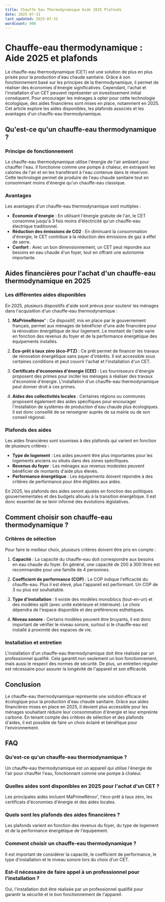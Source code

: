 ```yaml
---
title: Chauffe Eau Thermodynamique Aide 2025 Plafonds
date: 2025-07-31
last_updated: 2025-07-31
wordcount: 900
---
```


# Chauffe-eau thermodynamique : Aide 2025 et plafonds

Le chauffe-eau thermodynamique (CET) est une solution de plus en plus prisée pour la production d'eau chaude sanitaire. Grâce à son fonctionnement basé sur les principes de la thermodynamique, il permet de réaliser des économies d'énergie significatives. Cependant, l'achat et l'installation d'un CET peuvent représenter un investissement initial conséquent. Pour encourager les ménages à opter pour cette technologie écologique, des aides financières sont mises en place, notamment en 2025. Cet article explore les aides disponibles, les plafonds associés et les avantages d'un chauffe-eau thermodynamique.

## Qu'est-ce qu'un chauffe-eau thermodynamique ?

### Principe de fonctionnement

Le chauffe-eau thermodynamique utilise l'énergie de l'air ambiant pour chauffer l'eau. Il fonctionne comme une pompe à chaleur, en extrayant les calories de l'air et en les transférant à l'eau contenue dans le réservoir. Cette technologie permet de produire de l'eau chaude sanitaire tout en consommant moins d'énergie qu'un chauffe-eau classique.

### Avantages

Les avantages d'un chauffe-eau thermodynamique sont multiples :

- **Économie d'énergie** : En utilisant l'énergie gratuite de l'air, le CET consomme jusqu'à 3 fois moins d'électricité qu'un chauffe-eau électrique traditionnel.
- **Réduction des émissions de CO2** : En diminuant la consommation d'énergie, le CET contribue à la réduction des émissions de gaz à effet de serre.
- **Confort** : Avec un bon dimensionnement, un CET peut répondre aux besoins en eau chaude d'un foyer, tout en offrant une autonomie importante.

## Aides financières pour l'achat d'un chauffe-eau thermodynamique en 2025

### Les différentes aides disponibles

En 2025, plusieurs dispositifs d'aide sont prévus pour soutenir les ménages dans l'acquisition d'un chauffe-eau thermodynamique :

1. **MaPrimeRénov'** : Ce dispositif, mis en place par le gouvernement français, permet aux ménages de bénéficier d'une aide financière pour la rénovation énergétique de leur logement. Le montant de l'aide varie en fonction des revenus du foyer et de la performance énergétique des équipements installés.

2. **Éco-prêt à taux zéro (éco-PTZ)** : Ce prêt permet de financer les travaux de rénovation énergétique sans payer d'intérêts. Il est accessible sous certaines conditions et peut couvrir l'achat et l'installation d'un CET.

3. **Certificats d'économies d'énergie (CEE)** : Les fournisseurs d'énergie proposent des primes pour inciter les ménages à réaliser des travaux d'économie d'énergie. L'installation d'un chauffe-eau thermodynamique peut donner droit à ces primes.

4. **Aides des collectivités locales** : Certaines régions ou communes proposent également des aides spécifiques pour encourager l'installation de systèmes de production d'eau chaude plus écologiques. Il est donc conseillé de se renseigner auprès de sa mairie ou de son conseil régional.

### Plafonds des aides

Les aides financières sont soumises à des plafonds qui varient en fonction de plusieurs critères :

- **Type de logement** : Les aides peuvent être plus importantes pour les logements anciens ou situés dans des zones spécifiques.
- **Revenus du foyer** : Les ménages aux revenus modestes peuvent bénéficier de montants d'aide plus élevés.
- **Performance énergétique** : Les équipements doivent répondre à des critères de performance pour être éligibles aux aides.

En 2025, les plafonds des aides seront ajustés en fonction des politiques gouvernementales et des budgets alloués à la transition énergétique. Il est donc essentiel de se tenir informé des évolutions législatives.

## Comment choisir son chauffe-eau thermodynamique ?

### Critères de sélection

Pour faire le meilleur choix, plusieurs critères doivent être pris en compte :

1. **Capacité** : La capacité du chauffe-eau doit correspondre aux besoins en eau chaude du foyer. En général, une capacité de 200 à 300 litres est recommandée pour une famille de 4 personnes.

2. **Coefficient de performance (COP)** : Le COP indique l'efficacité du chauffe-eau. Plus il est élevé, plus l'appareil est performant. Un COP de 3 ou plus est souhaitable.

3. **Type d'installation** : Il existe des modèles monoblocs (tout-en-un) et des modèles split (avec unité extérieure et intérieure). Le choix dépendra de l'espace disponible et des préférences esthétiques.

4. **Niveau sonore** : Certains modèles peuvent être bruyants, il est donc important de vérifier le niveau sonore, surtout si le chauffe-eau est installé à proximité des espaces de vie.

### Installation et entretien

L'installation d'un chauffe-eau thermodynamique doit être réalisée par un professionnel qualifié. Cela garantit non seulement un bon fonctionnement, mais aussi le respect des normes de sécurité. De plus, un entretien régulier est nécessaire pour assurer la longévité de l'appareil et son efficacité.

## Conclusion

Le chauffe-eau thermodynamique représente une solution efficace et écologique pour la production d'eau chaude sanitaire. Grâce aux aides financières mises en place en 2025, il devient plus accessible pour les ménages souhaitant réduire leur consommation d'énergie et leur empreinte carbone. En tenant compte des critères de sélection et des plafonds d'aides, il est possible de faire un choix éclairé et bénéfique pour l'environnement.

## FAQ

### Qu'est-ce qu'un chauffe-eau thermodynamique ?

Un chauffe-eau thermodynamique est un appareil qui utilise l'énergie de l'air pour chauffer l'eau, fonctionnant comme une pompe à chaleur.

### Quelles aides sont disponibles en 2025 pour l'achat d'un CET ?

Les principales aides incluent MaPrimeRénov', l'éco-prêt à taux zéro, les certificats d'économies d'énergie et des aides locales.

### Quels sont les plafonds des aides financières ?

Les plafonds varient en fonction des revenus du foyer, du type de logement et de la performance énergétique de l'équipement.

### Comment choisir un chauffe-eau thermodynamique ?

Il est important de considérer la capacité, le coefficient de performance, le type d'installation et le niveau sonore lors du choix d'un CET.

### Est-il nécessaire de faire appel à un professionnel pour l'installation ?

Oui, l'installation doit être réalisée par un professionnel qualifié pour garantir la sécurité et le bon fonctionnement de l'appareil.